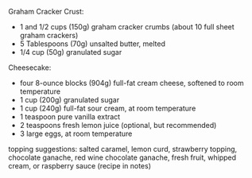 Graham Cracker Crust:

- 1 and 1/2 cups (150g) graham cracker crumbs (about 10 full sheet graham crackers)
- 5 Tablespoons (70g) unsalted butter, melted
- 1/4 cup (50g) granulated sugar

Cheesecake:

- four 8-ounce blocks (904g) full-fat cream cheese, softened to room temperature
- 1 cup (200g) granulated sugar
- 1 cup (240g) full-fat sour cream, at room temperature
- 1 teaspoon pure vanilla extract
- 2 teaspoons fresh lemon juice (optional, but recommended)
- 3 large eggs, at room temperature

topping suggestions: salted caramel, lemon curd, strawberry topping, chocolate ganache, red wine chocolate ganache, fresh fruit, whipped cream, or raspberry sauce (recipe in notes)
